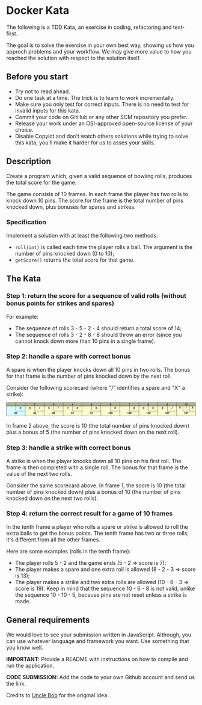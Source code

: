 # Docker Kata
The following is a TDD Kata, an exercise in coding, refactoring and test-first.

The goal is to solve the exercise in your own best way, showing us how you approch problems and your workflow. We may give more value to how you reached the solution with respect to the solution itself.

## Before you start
* Try not to read ahead.
* Do one task at a time. The trick is to learn to work incrementally.
* Make sure you only test for correct inputs. There is no need to test for invalid inputs for this kata.
* Commit your code on GitHub or any other SCM repository you prefer.
* Release your work under an OSI-approved open-source license of your choice.
* Disable Copylot and don't watch others solutions while trying to solve this kata, you'll make it harder for us to asses your skills.

## Description
Create a program which, given a valid sequence of bowling rolls, produces the total score for the game.

The game consists of 10 frames. In each frame the player has two rolls to knock down 10 pins. The score for the frame is the total number of pins knocked down, plus bonuses for spares and strikes.

### Specification
Implement a solution with at least the following two methods:

* `roll(int)` is called each time the player rolls a ball. The argument is the number of pins knocked down (0 to 10);
* `getScore()` returns the total score for that game.

## The Kata

### Step 1: return the score for a sequence of valid rolls (without bonus points for strikes and spares)
For example:
* The sequence of rolls 3 - 5 - 2 - 4 should return a total score of 14;
* The sequence of rolls 3 - 2 - 8 - 8 should throw an error (since you cannot knock down more than 10 pins in a single frame).

### Step 2: handle a spare with correct bonus
A spare is when the player knocks down all 10 pins in two rolls. The bonus for that frame is the number of pins knocked down by the next roll.

Consider the following scorecard (where "/" identifies a spare and "X" a strike):

![Scorecard](scorecard.png)

In frame 2 above, the score is 10 (the total number of pins knocked down) plus a bonus of 5 (the number of pins knocked down on the next roll).

### Step 3: handle a strike with correct bonus
A strike is when the player knocks down all 10 pins on his first roll. The frame is then completed with a single roll. The bonus for that frame is the value of the next two rolls.

Consider the same scorecard above. In frame 1, the score is 10 (the total number of pins knocked down) plus a bonus of 10 (the number of pins knocked down on the next two rolls).

### Step 4: return the correct result for a game of 10 frames
In the tenth frame a player who rolls a spare or strike is allowed to roll the extra balls to get the bonus points. The tenth frame has two or three rolls; it's different from all the other frames.

Here are some examples (rolls in the tenth frame):
* The player rolls 5 - 2 and the game ends (5 - 2 => score is 7);
* The player makes a spare and one extra roll is allowed (8 - 2 - 3 => score is 13);
* The player makes a strike and two extra rolls are allowed (10 - 6 - 3 => score is 19). Keep in mind that the sequence 10 - 6 - 8 is not valid, unlike the sequence 10 - 10 - 5, because pins are not reset unless a strike is made. 

## General requirements
We would love to see your submission written in JavaScript. Although, you can use whatever language and framework you want. Use something that you know well.

**IMPORTANT:** Provide a README with instructions on how to compile and run the application.

**CODE SUBMISSION:** Add the code to your own Github account and send us the link.

Credits to [Uncle Bob](https://github.com/unclebob) for the original idea.

